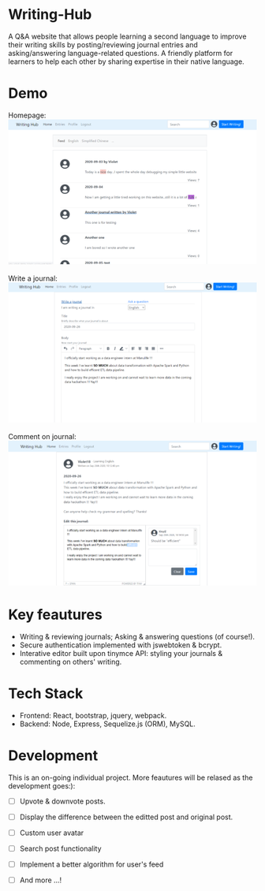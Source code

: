# Writing-Hub
A Q&amp;A website that allows people learning a second language to improve their writing skills by posting/reviewing journal entries and asking/answering language-related questions.
A friendly platform for learners to help each other by sharing expertise in their native language.

# Demo
Homepage:
<br>
![Homepage](/app/Demo/Homepage.png)
<br>
<br>
Write a journal:
<br>
![Homepage](/app/Demo/Writing.png)
<br>
<br>
Comment on journal:
<br>
![Homepage](/app/Demo/Comment.png)

# Key feautures
* Writing & reviewing journals; Asking & answering questions (of course!).
* Secure authentication implemented with jswebtoken & bcrypt.
* Interative editor built upon tinymce API: styling your journals & commenting on others' writing.

# Tech Stack
* Frontend: React, bootstrap, jquery, webpack.
* Backend: Node, Express, Sequelize.js (ORM), MySQL.

# Development
This is an on-going individual project. More feautures will be relased as the development goes:):
- [ ] Upvote & downvote posts.
- [ ] Display the difference between the editted post and original post.
- [ ] Custom user avatar
- [ ] Search post functionality
- [ ] Implement a better algorithm for user's feed
- [ ] And more ...!

